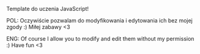 Template do uczenia JavaScript!


POL:
Oczywiście pozwalam do modyfikowania i edytowania ich bez mojej zgody :) Miłej zabawy <3

ENG:
Of course I allow you to modify and edit them without my permission :) Have fun <3

